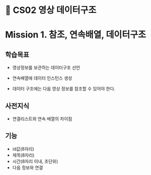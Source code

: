 🎯 CS02 영상 데이터구조
=
# Mission 1. 참조, 연속배열, 데이터구조

## 학습목표

- 영상정보를 보관하는 데이터구조 선언

- 연속배열에 데이터 인스턴스 생성

- 데이터 구조에는 다음 영상 정보를 참조할 수 있어야 한다.

## 사전지식

- 연결리스트와 연속 배열의 차이점

## 기능

- id값(8자리)
- 제목(8자리)
- 시간(8자리 이내, 초단위)
- 다음 정보와 연결
